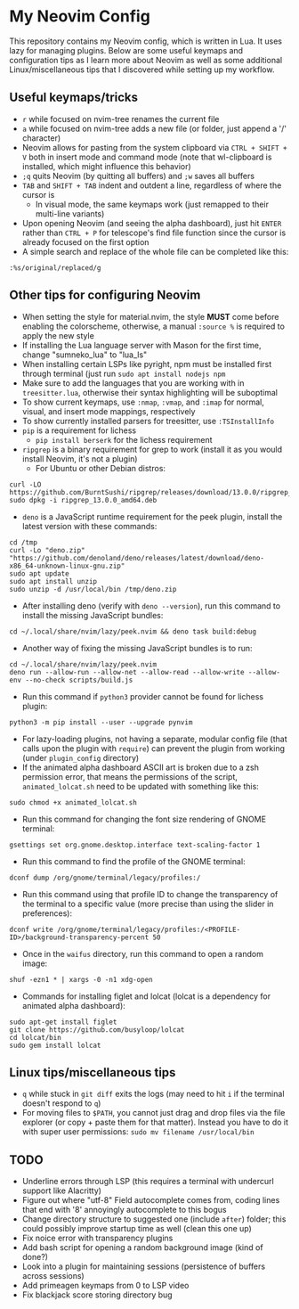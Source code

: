 # My Neovim Config
This repository contains my Neovim config, which is written in Lua. It uses lazy for managing plugins. Below are some useful keymaps and configuration tips as I learn more about Neovim as well as some additional Linux/miscellaneous tips that I discovered while setting up my workflow. 

## Useful keymaps/tricks
- `r` while focused on nvim-tree renames the current file
- `a` while focused on nvim-tree adds a new file (or folder, just append a '/' character)
- Neovim allows for pasting from the system clipboard via `CTRL + SHIFT + V` both in insert mode and command mode (note that wl-clipboard is installed, which might influence this behavior)
- `;q` quits Neovim (by quitting all buffers) and `;w` saves all buffers
- `TAB` and `SHIFT + TAB` indent and outdent a line, regardless of where the cursor is
    - In visual mode, the same keymaps work (just remapped to their multi-line variants)
- Upon opening Neovim (and seeing the alpha dashboard), just hit `ENTER` rather than `CTRL + P` for telescope's find file function since the cursor is already focused on the first option
- A simple search and replace of the whole file can be completed like this:
```
:%s/original/replaced/g
```

## Other tips for configuring Neovim
- When setting the style for material.nvim, the style **MUST** come before enabling the colorscheme, otherwise, a manual `:source %` is required to apply the new style
- If installing the Lua language server with Mason for the first time, change "sumneko_lua" to "lua_ls"
- When installing certain LSPs like pyright, npm must be installed first through terminal (just run `sudo apt install nodejs npm`
- Make sure to add the languages that you are working with in `treesitter.lua`, otherwise their syntax highlighting will be suboptimal
- To show current keymaps, use `:nmap`, `:vmap`, and `:imap` for normal, visual, and insert mode mappings, respectively
- To show currently installed parsers for treesitter, use `:TSInstallInfo`
- `pip` is a requirement for lichess
    - `pip install berserk` for the lichess requirement
- `ripgrep` is a binary requirement for grep to work (install it as you would install Neovim, it's not a plugin)
    - For Ubuntu or other Debian distros:
```
curl -LO https://github.com/BurntSushi/ripgrep/releases/download/13.0.0/ripgrep_13.0.0_amd64.deb
sudo dpkg -i ripgrep_13.0.0_amd64.deb
```
- `deno` is a JavaScript runtime requirement for the peek plugin, install the latest version with these commands:
```
cd /tmp
curl -Lo "deno.zip" "https://github.com/denoland/deno/releases/latest/download/deno-x86_64-unknown-linux-gnu.zip"
sudo apt update
sudo apt install unzip
sudo unzip -d /usr/local/bin /tmp/deno.zip
```
- After installing deno (verify with `deno --version`), run this command to install the missing JavaScript bundles:
```
cd ~/.local/share/nvim/lazy/peek.nvim && deno task build:debug
```
- Another way of fixing the missing JavaScript bundles is to run:
```
cd ~/.local/share/nvim/lazy/peek.nvim
deno run --allow-run --allow-net --allow-read --allow-write --allow-env --no-check scripts/build.js
```
- Run this command if `python3` provider cannot be found for lichess plugin:
```
python3 -m pip install --user --upgrade pynvim
```
- For lazy-loading plugins, not having a separate, modular config file (that calls upon the plugin with `require`) can prevent the plugin from working (under `plugin_config` directory)
- If the animated alpha dashboard ASCII art is broken due to a zsh permission error, that means the permissions of the script, `animated_lolcat.sh` need to be updated with something like this:
```
sudo chmod +x animated_lolcat.sh
```
- Run this command for changing the font size rendering of GNOME terminal:
```
gsettings set org.gnome.desktop.interface text-scaling-factor 1
```
- Run this command to find the profile of the GNOME terminal:
```
dconf dump /org/gnome/terminal/legacy/profiles:/
```
- Run this command using that profile ID to change the transparency of the terminal to a specific value (more precise than using the slider in preferences):
```
dconf write /org/gnome/terminal/legacy/profiles:/<PROFILE-ID>/background-transparency-percent 50
```
- Once in the `waifus` directory, run this command to open a random image:
```
shuf -ezn1 * | xargs -0 -n1 xdg-open
```
- Commands for installing figlet and lolcat (lolcat is a dependency for animated alpha dashboard):
```
sudo apt-get install figlet
git clone https://github.com/busyloop/lolcat
cd lolcat/bin
sudo gem install lolcat
```

## Linux tips/miscellaneous tips
- `q` while stuck in `git diff` exits the logs (may need to hit `i` if the terminal doesn't respond to `q`)
- For moving files to `$PATH`, you cannot just drag and drop files via the file explorer (or copy + paste them for that matter). Instead you have to do it with super user permissions: `sudo mv filename /usr/local/bin`

## TODO
- Underline errors through LSP (this requires a terminal with undercurl support like Alacritty)
- Figure out where "utf-8" Field autocomplete comes from, coding lines that end with '8' annoyingly autocomplete to this bogus
- Change directory structure to suggested one (include `after`) folder; this could possibly improve startup time as well (clean this one up)
- Fix noice error with transparency plugins
- Add bash script for opening a random background image (kind of done?)
- Look into a plugin for maintaining sessions (persistence of buffers across sessions)
- Add primeagen keymaps from 0 to LSP video
- Fix blackjack score storing directory bug
